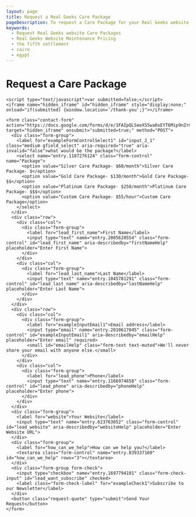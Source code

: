 ```yaml
---
layout: page
title: Request a Real Geeks Care Package
pageDescription: To request a Care Package for your Real Geeks website. please contact me at rauof@rauof.com
keywords:
  - Request Real Geeks website Care Packages
  - Real Geeks Website Maintenance Pricing
  - the fifth settlement
  - cairo
  - egypt
---
```


<div id="realgeeks-buildout-form">
  <h1>Request a Care Package</h1>
  <div class="container">

    <script type="text/javascript">var submitted=false;</script>
    <iframe name="hidden_iframe" id="hidden_iframe" style="display:none;" onload="if(submitted) {window.location='/thank-you';}"></iframe>

    <form class="contact-form" action="https://docs.google.com/forms/d/e/1FAIpQLSeeXS5wa0xEYT6Mip9nZrmOSos5EFDwoY5n7dZq8x7BVlLKYw/formResponse" target="hidden_iframe" onsubmit="submitted=true;" method="POST">
      <div class="form-group">
        <label for="exampleFormControlSelect1" id="input_2_1" class="medium gfield_select" aria-required="true" aria-invalid="false">what would be the package?</label>
        <select name="entry.1187276124" class="form-control" name="Package">
          <option value="Silver Care Package- $60/month">Silver Care Package- $</option>
          <option value="Gold Care Package- $130/month">Gold Care Package- $$</option>
          <option value="Platinum Care Package- $250/month">Platinum Care Package- $$$</option>
          <option value="Custom Care Package- $55/hour">Custom Care Package</option>
        </select>
      </div>
      <div class="row">
        <div class="col">
          <div class="form-group">
            <label for="lead_first_name">First Name</label>
            <input type="text" name="entry.2005620554" class="form-control" id="lead_first_name" aria-describedby="firstNameHelp" placeholder="Enter First Name">
          </div>
        </div>
        <div class="col">
          <div class="form-group">
            <label for="lead_last_name">Last Name</label>
            <input type="text" name="entry.1045781291" class="form-control" id="lead_last_name" aria-describedby="lastNameHelp" placeholder="Enter Last Name">
          </div>
        </div>
      </div>
      <div class="row">
        <div class="col">
          <div class="form-group">
            <label for="exampleInputEmail1">Email address</label>
            <input type="email" name="entry.2010617845" class="form-control" id="exampleInputEmail1" aria-describedby="emailHelp" placeholder="Enter email" required>
            <small id="emailHelp" class="form-text text-muted">We'll never share your email with anyone else.</small>
          </div>
        </div>
        <div class="col">
          <div class="form-group">
            <label for="lead_phone">Phone</label>
            <input type="text" name="entry.1166974658" class="form-control" id="lead_phone" aria-describedby="phoneHelp" placeholder="Enter phone">
          </div>
        </div>
      </div>
      <div class="form-group">
        <label for="website">Your Website</label>
        <input type="text" name="entry.623763052" class="form-control" id="lead_website" aria-describedby="websiteHelp" placeholder="Enter Website URL">
      </div>
      <div class="form-group">
        <label for="how_can_we_help">How can we help you?</label>
        <textarea class="form-control" name="entry.839337160" id="how_can_we_help" rows="3"></textarea>
      </div>
      <div class="form-group form-check">
        <input type="checkbox" name="entry.1697794101" class="form-check-input" id="lead_want_subscribe" checked>
        <label class="form-check-label" for="exampleCheck1">Subscribe to our Newsletter</label>
      </div>
      <button class="request-quote" type="submit">Send Your Request</button>
    </form>
  </div>
</div>
